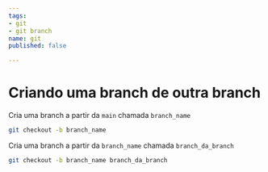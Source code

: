 ```yaml
---
tags:
- git
- git branch
name: git
published: false

---
```

# Criando uma branch de outra branch

Cria uma branch a partir da `main` chamada `branch_name`
```bash
git checkout -b branch_name
````

Cria uma branch a partir da `branch_name` chamada `branch_da_branch` 
```bash
git checkout -b branch_name branch_da_branch
```
